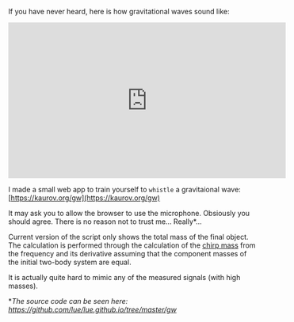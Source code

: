 If you have never heard, here is how gravitational waves sound like:
<iframe width="560" height="315" src="https://www.youtube.com/watch?v=TWqhUANNFXw" frameborder="0" allow="autoplay; encrypted-media" allowfullscreen></iframe>


I made a small web app to train yourself to `whistle` a gravitaional wave:
[https://kaurov.org/gw](https://kaurov.org/gw)

It may ask you to allow the browser to use the microphone. Obsiously you should agree. There is no reason not to trust me... Really*...

Current version of the script only shows the total mass of the final object. The calculation is performed through the calculation of the [chirp mass](https://en.wikipedia.org/wiki/Chirp_mass) from the frequency and its derivative assuming that the component masses of the initial two-body system are equal.

It is actually quite hard to mimic any of the measured signals (with high masses).

*_The source code can be seen here: https://github.com/lue/lue.github.io/tree/master/gw_
